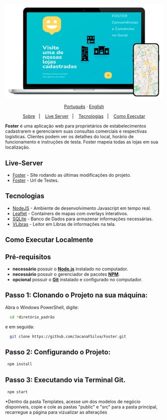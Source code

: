 <p align="center">
    <a href="//fosterstores.onrender.com"><img alt="Acesso ao site" width="650px" src="public/images/laptopFoster.png" />
<p>
  
<div align="center">
  <a href="README-pt.md">Português</a>
  ·
  <a href="README.md">English</a>
</div>
  
<p align="center">
  <a href="#sobre">Sobre</a>&nbsp;&nbsp;&nbsp;|&nbsp;&nbsp;&nbsp;
  <a href="#live-server">Live Server</a>&nbsp;&nbsp;&nbsp;|&nbsp;&nbsp;&nbsp;
  <a href="#tecnologias">Tecnologias</a>&nbsp;&nbsp;&nbsp;|&nbsp;&nbsp;&nbsp;
  <a href="#executar">Como Executar</a>
</p>

<a id="sobre"></a>
**Foster** é uma aplicação web para proprietários de estabelecimentos cadastrarem e gerenciarem suas consultas comerciais e respectivas logísticas. Clientes podem ver os detalhes do local, horário de funcionamento e instruções de testa. Foster mapeia todas as lojas em sua localização.

<a id="live-server"></a>

## Live-Server
- [Foster](https://fosterstores.onrender.com) - Site rodando as últimas modificações do projeto.
- [Foster](https://foster-7u8w.onrender.com/) - Url de Testes.

<a id="tecnologias"></a>

## Tecnologias

- [NodeJS](https://nodejs.org/pt-br/) - Ambiente de desenvolvimento Javascript em tempo real.
- [Leaflet](https://leafletjs.com/) - Containers de mapas com overlays interativos.
- [SQLite](https://www.sqlite.org/index.html) - Banco de Dados para armazenar informações necessárias.
- [VLibras](https://www.gov.br/governodigital/pt-br/vlibras) - Leitor em Libras de informações na tela.

<a id="executar"></a>

## Como Executar Localmente

<h2><strong>Pré-requisitos</strong></h2>

- **necessário** possuir o **[Node.js](https://nodejs.org/en/)** instalado no computador.
- **necessário** possuir o gerenciador de pacotes **[NPM](https://www.npmjs.com/)**.
- **opcional** possuir o **[Git](https://git-scm.com/)** instalado e configurado no computador.

## Passo 1: Clonando o Projeto na sua máquina:

Abra o Windows PowerShell, digite:
```sh
  cd *diretório_padrão
```
e em seguida:
```sh
  git clone https://github.com/JacanaFSilva/Foster.git
```

## Passo 2: Configurando o Projeto:

```sh
 npm install
```

## Passo 3: Executando via Terminal Git.

```sh
 npm start
```

*Dentro da pasta Templates, acesse um dos modelos de negócio disponíveis, copie e cole as pastas "public" e "src" para a pasta principal, recarregue a página para vizualizar as alterações
<!--<h1 align="center">
  <img alt="Proffy" src="public/images/logo.svg" height="100px" />
    <br>Foster, your company to world<br/>
</h1>
-->
